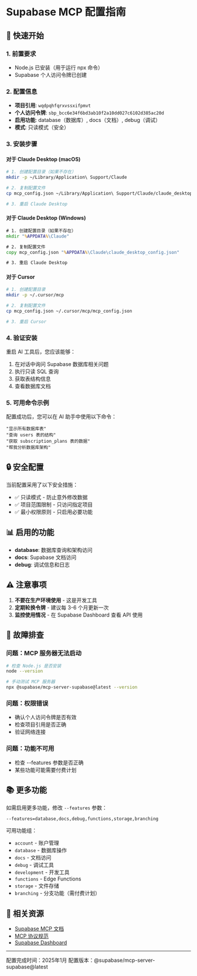 # Supabase MCP 配置指南

## 🚀 快速开始

### 1. 前置要求
- Node.js 已安装（用于运行 npx 命令）
- Supabase 个人访问令牌已创建

### 2. 配置信息
- **项目引用**: `wqdpqhfqrxvssxifpmvt`
- **个人访问令牌**: `sbp_bcc6e34f6bd3ab10f2a10dd027c6102d385ac20d`
- **启用功能**: database（数据库）, docs（文档）, debug（调试）
- **模式**: 只读模式（安全）

### 3. 安装步骤

#### 对于 Claude Desktop (macOS)
```bash
# 1. 创建配置目录（如果不存在）
mkdir -p ~/Library/Application\ Support/Claude

# 2. 复制配置文件
cp mcp_config.json ~/Library/Application\ Support/Claude/claude_desktop_config.json

# 3. 重启 Claude Desktop
```

#### 对于 Claude Desktop (Windows)
```cmd
# 1. 创建配置目录（如果不存在）
mkdir "%APPDATA%\Claude"

# 2. 复制配置文件
copy mcp_config.json "%APPDATA%\Claude\claude_desktop_config.json"

# 3. 重启 Claude Desktop
```

#### 对于 Cursor
```bash
# 1. 创建配置目录
mkdir -p ~/.cursor/mcp

# 2. 复制配置文件
cp mcp_config.json ~/.cursor/mcp/mcp_config.json

# 3. 重启 Cursor
```

### 4. 验证安装

重启 AI 工具后，您应该能够：
1. 在对话中询问 Supabase 数据库相关问题
2. 执行只读 SQL 查询
3. 获取表结构信息
4. 查看数据库文档

### 5. 可用命令示例

配置成功后，您可以在 AI 助手中使用以下命令：

```
"显示所有数据库表"
"查询 users 表的结构"
"获取 subscription_plans 表的数据"
"帮我分析数据库架构"
```

## 🔒 安全配置

当前配置采用了以下安全措施：
- ✅ 只读模式 - 防止意外修改数据
- ✅ 项目范围限制 - 只访问指定项目
- ✅ 最小权限原则 - 只启用必要功能

## 📊 启用的功能

- **database**: 数据库查询和架构访问
- **docs**: Supabase 文档访问
- **debug**: 调试信息和日志

## ⚠️ 注意事项

1. **不要在生产环境使用** - 这是开发工具
2. **定期轮换令牌** - 建议每 3-6 个月更新一次
3. **监控使用情况** - 在 Supabase Dashboard 查看 API 使用

## 🔧 故障排查

### 问题：MCP 服务器无法启动
```bash
# 检查 Node.js 是否安装
node --version

# 手动测试 MCP 服务器
npx @supabase/mcp-server-supabase@latest --version
```

### 问题：权限错误
- 确认个人访问令牌是否有效
- 检查项目引用是否正确
- 验证网络连接

### 问题：功能不可用
- 检查 --features 参数是否正确
- 某些功能可能需要付费计划

## 📚 更多功能

如需启用更多功能，修改 `--features` 参数：
```
--features=database,docs,debug,functions,storage,branching
```

可用功能组：
- `account` - 账户管理
- `database` - 数据库操作
- `docs` - 文档访问
- `debug` - 调试工具
- `development` - 开发工具
- `functions` - Edge Functions
- `storage` - 文件存储
- `branching` - 分支功能（需付费计划）

## 🔗 相关资源

- [Supabase MCP 文档](https://supabase.com/docs/guides/getting-started/mcp)
- [MCP 协议规范](https://modelcontextprotocol.io)
- [Supabase Dashboard](https://app.supabase.com)

---

配置完成时间：2025年1月
配置版本：@supabase/mcp-server-supabase@latest